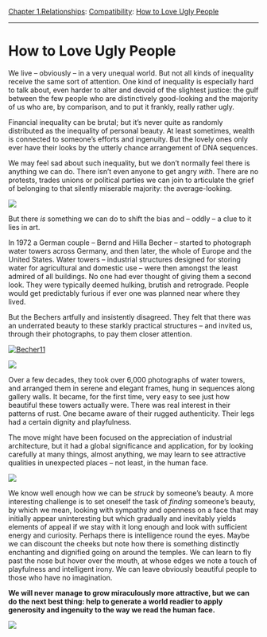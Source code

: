 [Chapter 1.Relationships](https://www.theschooloflife.com/thebookoflife/category/relationships/): [Compatibility](https://www.theschooloflife.com/thebookoflife/category/relationships/compatibility/): [How to Love Ugly People](https://www.theschooloflife.com/thebookoflife/how-to-love-ugly-people/)

* * *

# How to Love Ugly People

We live – obviously – in a very unequal world. But not all kinds of inequality receive the same sort of attention. One kind of inequality is especially hard to talk about, even harder to alter and devoid of the slightest justice: the gulf between the few people who are distinctively good-looking and the majority of us who are, by comparison, and to put it frankly, really rather ugly.

Financial inequality can be brutal; but it’s never quite as randomly distributed as the inequality of personal beauty. At least sometimes, wealth is connected to someone’s efforts and ingenuity. But the lovely ones only ever have their looks by the utterly chance arrangement of DNA sequences.

We may feel sad about such inequality, but we don’t normally feel there is anything we can do. There isn’t even anyone to get angry _with_. There are no protests, trades unions or political parties we can join to articulate the grief of belonging to that silently miserable majority: the average-looking.

![](https://www.theschooloflife.com/thebookoflife/wp-content/uploads/2017/02/Gustav_Klimt_061-806x1024.jpg)

But there _is_ something we can do to shift the bias and – oddly – a clue to it lies in art.

In 1972 a German couple – Bernd and Hilla Becher – started to photograph water towers across Germany, and then later, the whole of Europe and the United States. Water towers – industrial structures designed for storing water for agricultural and domestic use – were then amongst the least admired of all buildings. No one had ever thought of giving them a second look. They were typically deemed hulking, brutish and retrograde. People would get predictably furious if ever one was planned near where they lived.

But the Bechers artfully and insistently disagreed. They felt that there was an underrated beauty to these starkly practical structures – and invited us, through their photographs, to pay them closer attention.

[![Becher11](https://www.theschooloflife.com/thebookoflife/wp-content/uploads/2017/02/Becher11.jpg)](http://www.thebookoflife.org/wp-content/uploads/2017/02/Becher11.jpg)

![](http://www.thebroad.org/sites/default/files/art/becher_water_towers_e.jpg)

Over a few decades, they took over 6,000 photographs of water towers, and arranged them in serene and elegant frames, hung in sequences along gallery walls. It became, for the first time, very easy to see just how beautiful these towers actually were. There was real interest in their patterns of rust. One became aware of their rugged authenticity. Their legs had a certain dignity and playfulness.

The move might have been focused on the appreciation of industrial architecture, but it had a global significance and application, for by looking carefully at many things, almost anything, we may learn to see attractive qualities in unexpected places – not least, in the human face.

![](https://www.theschooloflife.com/thebookoflife/wp-content/uploads/2017/02/August_Macke_038-914x1024.jpg)

We know well enough how we can be _struck_ by someone’s beauty. A more interesting challenge is to set oneself the task of _finding_ someone’s beauty, by which we mean, looking with sympathy and openness on a face that may initially appear uninteresting but which gradually and inevitably yields elements of appeal if we stay with it long enough and look with sufficient energy and curiosity. Perhaps there is intelligence&nbsp;round the eyes. Maybe we can discount the cheeks but note how there is something distinctly enchanting and dignified going on around the temples. We can learn to fly past the nose but hover over the mouth, at whose edges we note a touch of playfulness and intelligent irony. We can leave obviously beautiful people to those who have no imagination.

**We will never manage to grow miraculously more&nbsp;attractive, but we can do the next best thing: help to generate a world readier to apply generosity and ingenuity to the way we read&nbsp;the human face.**

![](https://s-media-cache-ak0.pinimg.com/originals/dd/f2/39/ddf2398c876ecaa00bee60dc2c513d2c.jpg)
